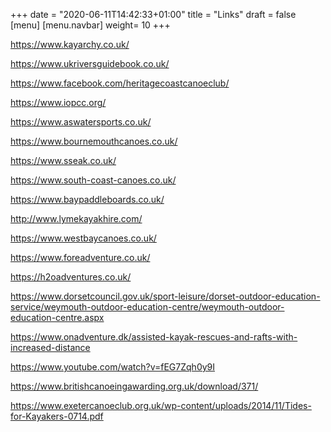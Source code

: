 +++
date = "2020-06-11T14:42:33+01:00"
title = "Links"
draft = false
[menu]
    [menu.navbar]
        weight= 10
+++

https://www.kayarchy.co.uk/

https://www.ukriversguidebook.co.uk/

https://www.facebook.com/heritagecoastcanoeclub/

https://www.iopcc.org/

https://www.aswatersports.co.uk/

https://www.bournemouthcanoes.co.uk/

https://www.sseak.co.uk/

https://www.south-coast-canoes.co.uk/

https://www.baypaddleboards.co.uk/

http://www.lymekayakhire.com/

https://www.westbaycanoes.co.uk/

https://www.foreadventure.co.uk/

https://h2oadventures.co.uk/

https://www.dorsetcouncil.gov.uk/sport-leisure/dorset-outdoor-education-service/weymouth-outdoor-education-centre/weymouth-outdoor-education-centre.aspx

https://www.onadventure.dk/assisted-kayak-rescues-and-rafts-with-increased-distance

https://www.youtube.com/watch?v=fEG7Zqh0y9I

https://www.britishcanoeingawarding.org.uk/download/371/

https://www.exetercanoeclub.org.uk/wp-content/uploads/2014/11/Tides-for-Kayakers-0714.pdf
